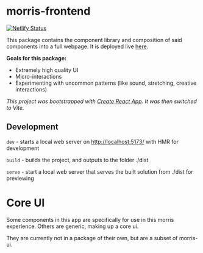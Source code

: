 # morris-frontend

[![Netlify Status](https://api.netlify.com/api/v1/badges/1c2d36df-6241-4a45-a3cb-ea10ec3b210a/deploy-status)](https://app.netlify.com/sites/morris-cutaiar/deploys)

This package contains the component library and composition of said components into a full webpage. It is deployed live [here](https://morris-cutaiar.netlify.app/).

**Goals for this package:**

- Extremely high quality UI
- Micro-interactions
- Experimenting with uncommon patterns (like sound, stretching, creative interactions)

_This project was bootstrapped with [Create React App](https://github.com/facebook/create-react-app)._
_It was then switched to Vite._

## Development

`dev` - starts a local web server on [http://localhost:5173/](http://localhost:5173/) with HMR for development

`build` - builds the project, and outputs to the folder ./dist

`serve` - start a local web server that serves the built solution from ./dist for previewing

# Core UI

Some components in this app are specifically for use in this morris experience. Others are generic, making up a core ui.

They are currently not in a package of their own, but are a subset of morris-ui.
